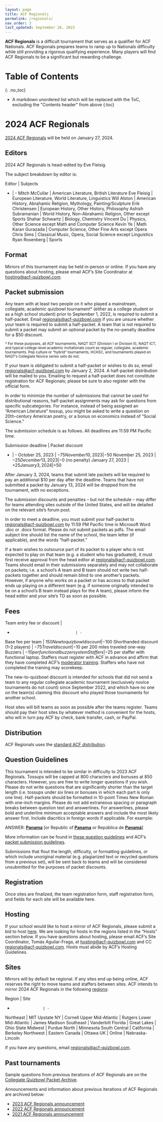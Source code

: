 ```yaml
---
layout: page
title: ACF Regionals
permalink: /regionals/
nav_order: 3
last_updated: September 26, 2023
---
```


**ACF Regionals** is a difficult tournament that serves as a qualifier for ACF Nationals. ACF Regionals prepares teams to ramp up to Nationals difficulty while still providing a rigorous qualifying experience. Many players will find ACF Regionals to be a significant but rewarding challenge.

# Table of Contents
{: .no_toc}
* A markdown unordered list which will be replaced with the ToC, excluding the "Contents header" from above
{:toc}

# 2024 ACF Regionals
[2024 ACF Regionals](https://hsquizbowl.org/forums/viewtopic.php?t=27226) will be held on January 27, 2024.

## Editors
2024 ACF Regionals is head-edited by Eve Fleisig.

The subject breakdown by editor is:

Editor | Subjects
- | -
Mitch McCullar | American Literature, British Literature
Eve Fleisig | European Literature, World Literature, Linguistics
Will Alston | American History, Abrahamic Religion, Mythology, Painting/Sculpture
Erik Christensen | European History, Other History, Philosophy
Ashish Subramanian | World History, Non-Abrahamic Religion, Other except Sports
Shahar Schwartz | Biology, Chemistry
Vincent Du | Physics, Other Science except Math and Computer Science
Kevin Ye | Math
Karan Gurazada | Computer Science, Other Fine Arts except Opera
Chris Sims | Classical Music, Opera, Social Science except Linguistics
Ryan Rosenberg | Sports

## Format
Mirrors of this tournament may be held in-person or online. If you have any questions about hosting, please email ACF’s Site Coordinator at [hosting@acf-quizbowl.com](mailto:hosting@acf-quizbowl.com).

## Packet submission
Any team with at least two people on it who played a mainstream, collegiate, academic quizbowl tournament\* (either as a college student or as a high school student) prior to September 1, 2022, is required to submit a half-packet. Email [regionals@acf-quizbowl.com](mailto:regionals@acf-quizbowl.com) if you are unsure whether your team is required to submit a half-packet. A team that is not required to submit a packet may submit an optional packet by the no-penalty deadline for a $50 discount.

<small>\* For these purposes, all ACF tournaments, NAQT SCT (Division I or Division II), NAQT ICT, and typical college-level academic invitationals count as regular, collegiate, academic tournaments. Pop culture or “hybrid” tournaments, HCASC, and tournaments played on NAQT’s Collegiate Novice series sets do not.</small>

If your team is obligated to submit a half-packet or wishes to do so, email [regionals@acf-quizbowl.com](mailto:regionals@acf-quizbowl.com) by January 2, 2024. A half-packet distribution will be mailed to you. Emailing to request a half-packet does not constitute registration for ACF Regionals; please be sure to also register with the official form.

In order to minimize the number of submissions that cannot be used for distributional reasons, half-packet assignments may ask for questions from specific subcategories. For instance, instead of being assigned an “American Literature” tossup, you might be asked to write a question on 20th-century American poetry, or a bonus on economics instead of “Social Science.”

The submission schedule is as follows. All deadlines are 11:59 PM Pacific time.

Submission deadline | Packet discount
- | -
October 25, 2023  | −$75
November 10, 2023 | −$50
November 25, 2023 | −$25
December 13, 2023 | −$0 (no penalty)
January 27, 2023 | +$25
January 3, 2024 | +$50

After January 3, 2024, teams that submit late packets will be required to pay an additional $10 per day after the deadline. Teams that have not submitted a packet by January 13, 2024 will be dropped from the tournament, with no exceptions.

The submission discounts and penalties – but not the schedule – may differ for teams attending sites outside of the United States, and will be detailed on the relevant site’s forum post.

In order to meet a deadline, you must submit your half-packet to [regionals@acf-quizbowl.com](regionals@acf-quizbowl.com) by 11:59 PM Pacific time in Microsoft Word .doc or .docx format. Please do not submit packets as pdfs. The email subject line should list the name of the school, the team letter (if applicable), and the words “half-packet.”

If a team wishes to outsource part of its packet to a player who is not expected to play on that team (e.g. a student who has graduated), it must first receive approval from the head editor at [regionals@acf-quizbowl.com](regionals@acf-quizbowl.com). Teams should email in their submissions separately and may not collaborate on packets; i.e. a school’s A team and B team should not write two half-packets together and should remain blind to one another’s packets. However, if anyone who works on a packet or has access to that packet ends up playing on a different team (e.g. if someone originally intended to be on a school’s B team instead plays for the A team), please inform the head editor and your site’s TD as soon as possible.

## Fees

Team entry fee or discount         |
-                                  | -
Base fee per team                  | $150
New to quizbowl discount           | −$100
Shorthanded discount (1–2 players) | −$75
Travel discount                    | −$10 per 200 miles traveled one-way
Buzzers                            | −$10 per functional buzzer system
Staffers                           | −$25 per staffer with functional laptop. Staffers must register with ACF in advance and affirm that they have completed ACF’s [moderator training](/online-moderator-training). Staffers who have not completed the training may scorekeep.

The new-to-quizbowl discount is intended for schools that did not send a team to any regular collegiate academic tournament (exclusively novice tournaments do not count) since September 2022, and which have no one on the team(s) claiming this discount who played those tournaments for another school.

Host sites will bill teams as soon as possible after the teams register. Teams should pay their host sites by whatever method is convenient for the hosts, who will in turn pay ACF by check, bank transfer, cash, or PayPal.

## Distribution
ACF Regionals uses the [standard ACF distribution](/distribution).

## Question Guidelines
This tournament is intended to be similar in difficulty to 2023 ACF Regionals. Tossups will be capped at 800 characters and bonuses at 850 characters. However, you are free to write longer questions if you wish. Please do not write questions that are significantly shorter than the target length (i.e. tossups under six lines or bonuses in which each part is only one line). Half-packets should be formatted in 10-point Times New Roman with one-inch margins. Please do not add extraneous spacing or paragraph breaks between question text and answerlines. For answerlines, please bold and underline minimum acceptable answers and include the most likely answer first. Include diacritics in foreign words if applicable. For example:

ANSWER: **<u>Panama</u>** [or Republic of **<u>Panama</u>** or República de **<u>Panamá</u>**]

More information can be found in [these question guidelines](https://docs.google.com/document/d/1sk3YSjX3uH3_zpo2ncwRuKZZ_LYS0x5vt6sxdtohFso/edit?usp=sharing) and ACF’s [packet submission guidelines](/packet-submission-guidelines).

Submissions that flout the length, difficulty, or formatting guidelines, or which include unoriginal material (e.g. plagiarized text or recycled questions from a previous set), will be sent back to teams and will be considered unsubmitted for the purposes of packet discounts.

## Registration
Once sites are finalized, the team registration form, staff registration form, and fields for each site will be available here.

## Hosting
If your school would like to host a mirror of ACF Regionals, please submit a bid to host [here](https://docs.google.com/forms/d/e/1FAIpQLSd3ArqJ42TG__vCdkzTxvo0rnffROHPcJ9KD8o5Two5KyXMtw/viewform?usp=sf_link). We are looking for hosts in the regions listed in the “Hosts” section below. If you have questions about hosting, please email ACF’s Site Coordinator, Tomás Aguilar-Fraga, at [hosting@acf-quizbowl.com](mailto:hosting@acf-quizbowl.com) and CC [regionals@acf-quizbowl.com](mailto:regionals@acf-quizbowl.com). Hosts must abide by ACF’s Hosting Guidelines.

## Sites
Mirrors will by default be regional. If any sites end up being online, ACF reserves the right to move teams and staffers between sites. ACF intends to mirror 2024 ACF Regionals in the following [regions](/hosting-guidelines#regions-according-to-acf):

Region              | Site
-                   | -   
Northeast           | MIT 
Upstate NY          | Cornell 
Upper Mid-Atlantic  | Rutgers 
Lower Mid-Atlantic  | James Madison 
Southeast           | Vanderbilt 
Florida             | 
Great Lakes         | Ohio State 
Midwest             | Purdue 
North               | Minnesota 
South Central       | 
California          | Berkeley 
Northwest           | 
Eastern Canada      | Ottawa 
UK                  | 
Online              | Nebraska-Lincoln 

If you have any questions, email [regionals@acf-quizbowl.com](mailto:regionals@acf-quizbowl.com).

## Past tournaments
Sample questions from previous iterations of ACF Regionals are on the [Collegiate Quizbowl Packet Archive](http://hsquizbowl.org/db/questionsets/search/?name=ACF+Regionals&col=1&season=&archived=y).

Announcements and information about previous iterations of ACF Regionals are archived below:

* [2023 ACF Regionals announcement](/tournaments/archive/2022/ACF%20Regionals)
* [2022 ACF Regionals announcement](/tournaments/archive/2021/ACF%20Regionals)
* [2021 ACF Regionals announcement](/tournaments/archive/2020/ACF%20Regionals)
